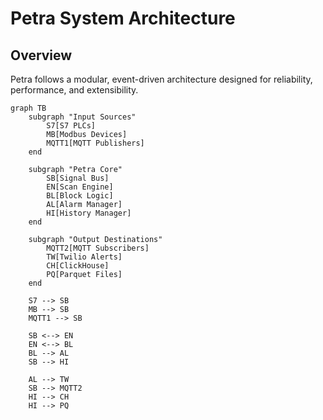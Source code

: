 # Petra System Architecture

## Overview

Petra follows a modular, event-driven architecture designed for reliability, performance, and extensibility.

```mermaid
graph TB
    subgraph "Input Sources"
        S7[S7 PLCs]
        MB[Modbus Devices]
        MQTT1[MQTT Publishers]
    end
    
    subgraph "Petra Core"
        SB[Signal Bus]
        EN[Scan Engine]
        BL[Block Logic]
        AL[Alarm Manager]
        HI[History Manager]
    end
    
    subgraph "Output Destinations"
        MQTT2[MQTT Subscribers]
        TW[Twilio Alerts]
        CH[ClickHouse]
        PQ[Parquet Files]
    end
    
    S7 --> SB
    MB --> SB
    MQTT1 --> SB
    
    SB <--> EN
    EN <--> BL
    BL --> AL
    SB --> HI
    
    AL --> TW
    SB --> MQTT2
    HI --> CH
    HI --> PQ
